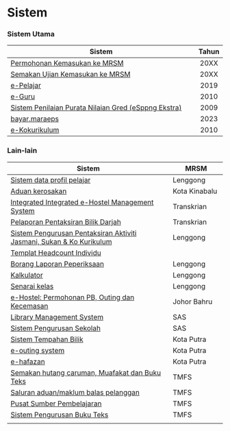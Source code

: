 # Sistem

### Sistem Utama

<table><thead><tr><th width="546">Sistem</th><th align="center">Tahun</th></tr></thead><tbody><tr><td><a href="sistem.md">Permohonan Kemasukan ke MRSM</a></td><td align="center">20XX</td></tr><tr><td><a href="https://mrsm.mara.gov.my/MARATawaranf1/frmLoginSemakanF1.aspx">Semakan Ujian Kemasukan ke MRSM</a></td><td align="center">20XX</td></tr><tr><td><a href="http://www.mrsmkotakinabalu.edu.my/epelajar/login.asp">e-Pelajar</a></td><td align="center">2019</td></tr><tr><td><a href="http://www.mrsmsemporna.edu.my/skoq/contents/Loginguru.asp">e-Guru</a></td><td align="center">2010</td></tr><tr><td><a href="https://uppmmrsmlangkawi.com/esppng">Sistem Penilaian Purata Nilaian Gred (eSppng Ekstra)</a></td><td align="center">2009</td></tr><tr><td><a href="https://bayar.maraeps.my/login">bayar.maraeps</a></td><td align="center">2023</td></tr><tr><td><a href="http://www.mrsmserting.com/SKOQ/Contents/loginKoq.asp">e-Kokurikulum</a></td><td align="center">2010</td></tr></tbody></table>

### Lain-lain

<table><thead><tr><th width="601">Sistem</th><th width="137">MRSM</th></tr></thead><tbody><tr><td><a href="http://www.uppmlgg.com/esppng/esppngextra/menuxxx_login.asp">Sistem data profil pelajar</a></td><td>Lenggong</td></tr><tr><td><a href="https://mrsmict.wixsite.com/mrsmkkmaintainance/aduan-kerosakkan">Aduan kerosakan</a></td><td>Kota Kinabalu</td></tr><tr><td><a href="http://e-hostel.net/trans_hostel">Integrated Integrated e-Hostel Management System</a></td><td>Transkrian</td></tr><tr><td><a href="https://mylink.la/nurmujahadah02">Pelaporan Pentaksiran Bilik Darjah</a></td><td>Transkrian</td></tr><tr><td><a href="http://syspajskxxxonline.uppmlgg.com/index_pajsk.asp">Sistem Pengurusan Pentaksiran Aktiviti Jasmani, Sukan &#x26; Ko Kurikulum</a></td><td>Lenggong</td></tr><tr><td><a href="https://maranet-my.sharepoint.com/:x:/g/personal/joespenzal_mara_gov_my/EfRb-OhMT8hFqlBPfSu8GZ4BpVBxAzzcNXAz_KWWl_VyFw?e=FqpV7A">Templat Headcount Individu</a></td><td></td></tr><tr><td><a href="http://examreportofficialuppmlgg168.uppmlgg.com/index.asp">Borang Laporan Peperiksaan</a></td><td>Lenggong</td></tr><tr><td><a href="http://kalkulatorpng4mrsm.uppmlgg.com/calculatorPNGatas.asp">Kalkulator</a></td><td>Lenggong</td></tr><tr><td><a href="http://www.uppmlgg.com/senaraikelas.html">Senarai kelas</a></td><td>Lenggong</td></tr><tr><td><a href="http://www.e-hostel.net/joba_hostel/loginPenjaga.php">e-Hostel: Permohonan PB, Outing dan Kecemasan</a></td><td>Johor Bahru</td></tr><tr><td><a href="http://pspmrsmsaskualakangsar.com/">Library Management System</a></td><td>SAS</td></tr><tr><td><a href="https://mrsm.awfatech.com/sas/">Sistem Pengurusan Sekolah</a></td><td>SAS</td></tr><tr><td><a href="http://www.pspmrsmkputra.com/cendana/mrbs/web/day.php?year=2023&#x26;month=09&#x26;day=04&#x26;area=17&#x26;room=0">Sistem Tempahan Bilik</a></td><td>Kota Putra</td></tr><tr><td><a href="http://www.e-hostel.net/putra_outing/">e-outing system</a></td><td>Kota Putra</td></tr><tr><td><a href="http://ehafazanua.com/mrsmkp.html?button=LAMAN+UTAMA%0D%0A">e-hafazan</a></td><td>Kota Putra</td></tr><tr><td><a href="https://form.jotform.com/223253997071461">Semakan hutang caruman, Muafakat dan Buku Teks</a></td><td>TMFS</td></tr><tr><td><a href="https://form.jotform.com/210074491832452">Saluran aduan/maklum balas pelanggan</a></td><td>TMFS</td></tr><tr><td><a href="https://www.pspbaitulilmi.com/">Pusat Sumber Pembelajaran</a></td><td>TMFS</td></tr><tr><td><a href="http://pspbaitulilmitmfs.com/spteks/login.php">Sistem Pengurusan Buku Teks</a></td><td>TMFS</td></tr><tr><td></td><td></td></tr></tbody></table>
